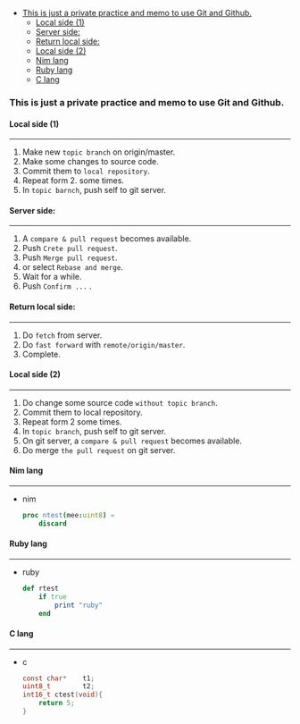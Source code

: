 <!-- START doctoc generated TOC please keep comment here to allow auto update -->
<!-- DON'T EDIT THIS SECTION, INSTEAD RE-RUN doctoc TO UPDATE -->

- [This is just a private practice and memo to use Git and Github.](#this-is-just-a-private-practice-and-memo-to-use-git-and-github)
  - [Local side (1)](#local-side-1)
  - [Server side:](#server-side)
  - [Return local side:](#return-local-side)
  - [Local side (2)](#local-side-2)
  - [Nim lang](#nim-lang)
  - [Ruby lang](#ruby-lang)
  - [C lang](#c-lang)

<!-- END doctoc generated TOC please keep comment here to allow auto update -->

### This is just a private practice and memo to use Git and Github.

#### Local side (1)

---

1. Make new `topic branch` on origin/master.
1. Make some changes to source code.
1. Commit them to `local repository`.
1. Repeat form 2. some times. 
1. In `topic barnch`, push self to git server. 

#### Server side:

---

1. A `compare & pull request`  becomes available. 
1. Push `Crete pull request`.
1. Push `Merge pull request`.
1. or select `Rebase and merge`.
1. Wait for a while.
1. Push `Confirm ...` .

####  Return local side:

---

1. Do `fetch` from server.
1. Do `fast forward` with `remote/origin/master`.
1. Complete.

#### Local side (2)

---

1. Do change some source code `without topic branch`.
1. Commit them to local repository.
1. Repeat form 2 some times. 
1. In `topic branch`, push self to git server. 
1. On git server, a `compare & pull request` becomes available. 
1. Do merge `the pull request` on git server.


#### Nim lang

---

- nim

   ```nim
   proc ntest(mee:uint8) =
       discard
   ```

#### Ruby lang

--- 

- ruby

   ```ruby
   def rtest
       if true
           print "ruby"
       end
   ```

#### C lang

---

- c

   ```c
   const char*    t1;
   uint8_t        t2;
   int16_t ctest(void){
       return 5;
   }
   ```
